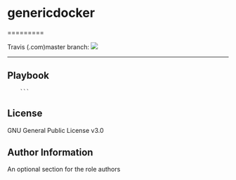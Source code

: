 # genericdocker
=========


Travis (.com)master branch:
[![](https://img.shields.io/travis/com/githubfoam/genericdocker/master.svg?style=plastic)](https://travis-ci.com/githubfoam/genericdocker)


----------------

Playbook
----------------


        ```


License
-------

GNU General Public License v3.0

Author Information
------------------

An optional section for the role authors
